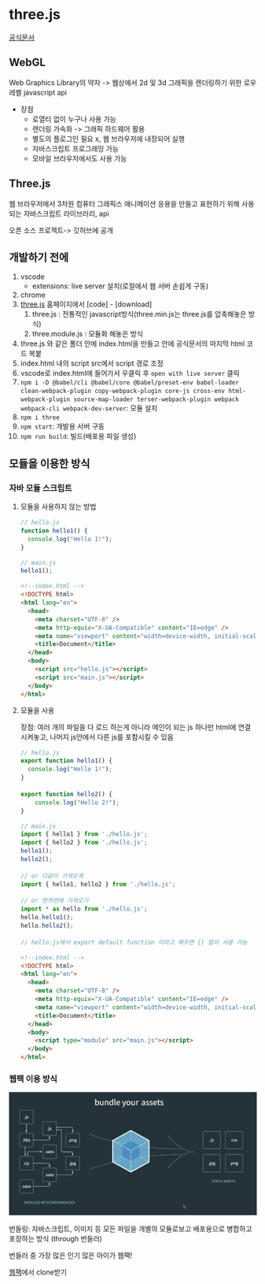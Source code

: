 # three.js

[공식문서](https://threejs.org/docs/index.html#manual/en/introduction/Creating-a-scene)

## WebGL

Web Graphics Library의 약자 -> 웹상에서 2d 및 3d 그래픽을 렌더링하기 위한 로우 레벨 javascript api



* 장점
  * 로열티 없이 누구나 사용 가능
  * 렌더링 가속화 -> 그래픽 하드웨어 활용
  * 별도의 플로그인 필요 x, 웹 브라우저에 내장되어 실행
  * 자바스크립트 프로그래밍 가능
  * 모바일 브라우저에서도 사용 가능



## Three.js

웹 브라우저에서 3차원 컴퓨터 그래픽스 애니메이션 응용을 만들고 표현하기 위해 사용되는 자바스크립트 라이브러리, api

오픈 소스 프로젝트-> 깃허브에 공개



## 개발하기 전에

1. vscode
   * extensions: live server 설치(로컬에서 웹 서버 손쉽게 구동)
2. chrome
3. [three.js](https://threejs.org/) 홈페이지에서 [code] - [download]
   1. three.js : 전통적인 javascript방식(three.min.js는 three.js를 압축해놓은 방식)
   2. three.module.js : 모듈화 해놓은 방식
4. three.js 와 같은 폴더 안에 index.html을 만들고 안에 공식문서의 마지막 html 코드 복붙
5. index.html 내의 script src에서 script 경로 조정 
6. vscode로 index.html에 들어가서 우클릭 후 `open with live server` 클릭
7. `npm i -D @babel/cli @babel/core @babel/preset-env babel-loader clean-webpack-plugin copy-webpack-plugin core-js cross-env html-webpack-plugin source-map-loader terser-webpack-plugin webpack webpack-cli webpack-dev-server`: 모듈 설치
8. `npm i three`
9. `npm start`: 개발용 서버 구동
10. `npm run build`: 빌드(배포용 파일 생성)



## 모듈을 이용한 방식

### 자바 모듈 스크립트

1. 모듈을 사용하지 않는 방법

   ```js
   // hello.js
   function hello1() {
     console.log("Hello 1!");
   }
   ```

   ```js
   // main.js
   hello1();
   ```

   ```html
   <!--index.html -->
   <!DOCTYPE html>
   <html lang="en">
     <head>
       <meta charset="UTF-8" />
       <meta http-equiv="X-UA-Compatible" content="IE=edge" />
       <meta name="viewport" content="width=device-width, initial-scale=1.0" />
       <title>Document</title>
     </head>
     <body>
       <script src="hello.js"></script>
       <script src="main.js"></script>
     </body>
   </html>
   ```

   

2. 모듈을 사용

   장점: 여러 개의 파일을 다 로드 하는게 아니라 메인이 되는 js 하나만 html에 연결시켜놓고, 나머지 js안에서 다른 js를 포함시킬 수 있음

   ```js
   // hello.js
   export function hello1() {
     console.log("Hello 1!");
   }
   
   export function hello2() {
       console.log("Hello 2!");
   }
   ```

   ```js
   // main.js
   import { hello1 } from './hello.js';
   import { hello2 } from './hello.js';
   hello1();
   hello2();
   
   // or 다같이 가져오게
   import { hello1, hello2 } from './hello.js';
   
   // or 한꺼번에 가져오기
   import * as hello from './hello.js';
   hello.hello1();
   hello.hello2();
   
   // hello.js에서 export default function 이라고 해주면 {} 없이 사용 가능
   ```

   ```html
   <!--index.html -->
   <!DOCTYPE html>
   <html lang="en">
     <head>
       <meta charset="UTF-8" />
       <meta http-equiv="X-UA-Compatible" content="IE=edge" />
       <meta name="viewport" content="width=device-width, initial-scale=1.0" />
       <title>Document</title>
     </head>
     <body>
       <script type="module" src="main.js"></script>
     </body>
   </html>
   ```

   



### 웹팩 이용 방식

![image-20221027205910171](readme.assets/image-20221027205910171.png)

번들링: 자바스크립트, 이미지 등 모든 파일을 개별의 모듈로보고 배포용으로 병합하고 포장하는 방식 (through 번들러)

번들러 중 가장 많은 인기 많은 아이가 웹팩!



[웹팩](https://github.com/jmyoow/webpack-js-html)에서 clone받기